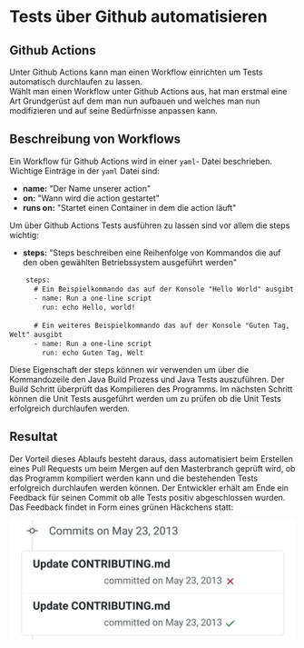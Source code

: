 # Tests über Github automatisieren

## Github Actions
Unter Github Actions kann man einen Workflow einrichten um Tests automatisch durchlaufen zu lassen.  
Wählt man einen Workflow unter Github Actions aus, hat man erstmal eine Art Grundgerüst auf dem man nun aufbauen und welches man nun modifizieren und auf seine Bedürfnisse anpassen kann.

## Beschreibung von Workflows
Ein Workflow für Github Actions wird in einer `yaml`- Datei beschrieben. Wichtige Einträge in der `yaml` Datei sind:
 - **name:** "Der Name unserer action"
 - **on:** "Wann wird die action gestartet"
 - **runs on:** "Startet einen Container in dem die action läuft"

Um über Github Actions Tests ausführen zu lassen sind vor allem die steps wichtig:
 - **steps:** "Steps beschreiben eine Reihenfolge von Kommandos die auf den oben gewählten Betriebssystem ausgeführt werden"
```
    steps:
      # Ein Beispielkommando das auf der Konsole "Hello World" ausgibt
      - name: Run a one-line script
        run: echo Hello, world!

      # Ein weiteres Beispielkommando das auf der Konsole "Guten Tag, Welt" ausgibt
      - name: Run a one-line script
        run: echo Guten Tag, Welt
```
Diese Eigenschaft der steps können wir verwenden um über die Kommandozeile den Java Build Prozess und Java Tests auszuführen.
Der Build Schritt überprüft das Kompilieren des Programms. Im nächsten Schritt können die Unit Tests ausgeführt werden um zu prüfen ob die Unit Tests erfolgreich durchlaufen werden. 

## Resultat
Der Vorteil dieses Ablaufs besteht daraus, dass automatisiert beim Erstellen eines Pull Requests um beim Mergen auf den Masterbranch geprüft wird, ob das Programm kompiliert werden kann und die bestehenden Tests erfolgreich durchlaufen werden können. Der Entwickler erhält am Ende ein Feedback für seinen Commit ob alle Tests positiv abgeschlossen wurden. Das Feedback findet in Form eines grünen Häckchens statt:

![CI-Feedback](ci_feedback.png)
